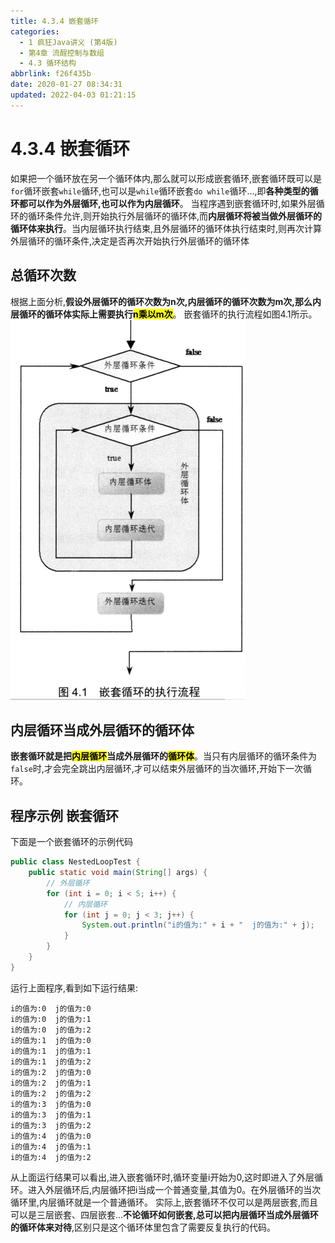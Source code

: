 ```yaml
---
title: 4.3.4 嵌套循环
categories: 
  - 1 疯狂Java讲义 (第4版)
  - 第4章 流酲控制与数组
  - 4.3 循环结构
abbrlink: f26f435b
date: 2020-01-27 08:34:31
updated: 2022-04-03 01:21:15
---
```

# 4.3.4 嵌套循环
如果把一个循环放在另一个循环体内,那么就可以形成嵌套循环,嵌套循环既可以是`for`循环嵌套`while`循环,也可以是`while`循环嵌套`do while`循环...,即**各种类型的循环都可以作为外层循环,也可以作为内层循环**。
当程序遇到嵌套循环时,如果外层循环的循环条件允许,则开始执行外层循环的循环体,而**内层循环将被当做外层循环的循环体来执行**。当内层循环执行结束,且外层循环的循环体执行结束时,则再次计算外层循环的循环条件,决定是否再次开始执行外层循环的循环体
## 总循环次数
根据上面分析,**假设外层循环的循环次数为n次,内层循环的循环次数为m次,那么内层循环的循环体实际上需要执行<mark>n乘以m次</mark>**。
嵌套循环的执行流程如图4.1所示。
![这里有一张图片](https://raw.githubusercontent.com/lanlan2017/images/master/CrazyJavaHandout4/Chapter4/4.3.4/1.png)
## 内层循环当成外层循环的循环体
**嵌套循环就是把<mark>内层循环</mark>当成外层循环的<mark>循环体</mark>**。当只有内层循环的循环条件为`false`时,才会完全跳出内层循环,才可以结束外层循环的当次循环,开始下一次循环。
## 程序示例 嵌套循环
下面是一个嵌套循环的示例代码
```java
public class NestedLoopTest {
    public static void main(String[] args) {
        // 外层循环
        for (int i = 0; i < 5; i++) {
            // 内层循环
            for (int j = 0; j < 3; j++) {
                System.out.println("i的值为:" + i + "  j的值为:" + j);
            }
        }
    }
}
```
运行上面程序,看到如下运行结果:
```
i的值为:0  j的值为:0
i的值为:0  j的值为:1
i的值为:0  j的值为:2
i的值为:1  j的值为:0
i的值为:1  j的值为:1
i的值为:1  j的值为:2
i的值为:2  j的值为:0
i的值为:2  j的值为:1
i的值为:2  j的值为:2
i的值为:3  j的值为:0
i的值为:3  j的值为:1
i的值为:3  j的值为:2
i的值为:4  j的值为:0
i的值为:4  j的值为:1
i的值为:4  j的值为:2
```
从上面运行结果可以看出,进入嵌套循环时,循环变量i开始为0,这时即进入了外层循环。进入外层循环后,内层循环把i当成一个普通变量,其值为0。在外层循环的当次循环里,内层循环就是一个普通循环。
实际上,嵌套循环不仅可以是两层嵌套,而且可以是三层嵌套、四层嵌套...**不论循环如何嵌套,总可以把内层循环当成外层循环的循环体来对待**,区别只是这个循环体里包含了需要反复执行的代码。
